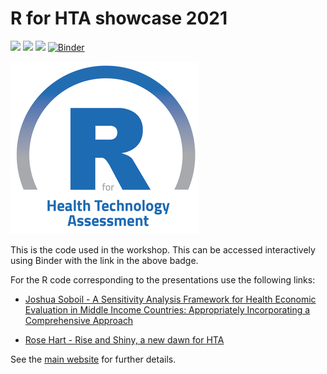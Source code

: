 # R for HTA showcase 2021

![](https://img.shields.io/github/stars/r-hta/R-for-HTA-showcase-2021?style=social)
![](https://img.shields.io/github/watchers/r-hta/R-for-HTA-showcase-2021?style=social)
![](https://img.shields.io/twitter/url?style=social&url=https%3A%2F%2Fr-hta.org%2Fevents%2Fworkshop%2F2021%2F)
[![Binder](https://mybinder.org/badge_logo.svg)](https://mybinder.org/v2/gh/n8thangreen/AF-Simplified-R/master?urlpath=rstudio)

![](R_for_HTA_logo.png)

This is the code used in the workshop.
This can be accessed interactively using Binder with the link in the above badge.

For the R code corresponding to the presentations use the following links:

- [Joshua Soboil - A Sensitivity Analysis Framework for Health Economic Evaluation in Middle Income Countries: Appropriately Incorporating a Comprehensive Approach](https://github.com/jSoboil/Dissertation)

- [Rose Hart - Rise and Shiny, a new dawn for HTA](https://github.com/rhart1/Shiny-Briggs-HIV-model---R-in-HTA-showcase-2021/)


See the [main website](https://r-hta.org/events/workshop/2021/) for further details.
